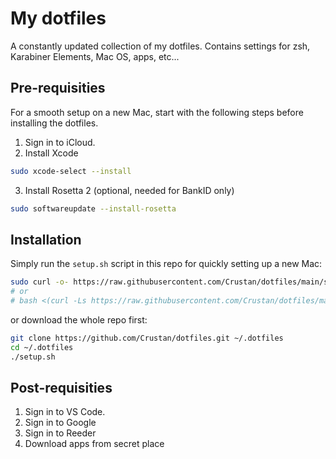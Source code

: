 # My dotfiles

A constantly updated collection of my dotfiles.
Contains settings for zsh, Karabiner Elements, Mac OS, apps, etc...

## Pre-requisities

For a smooth setup on a new Mac, start with the following steps before installing the dotfiles.

1. Sign in to iCloud.
2. Install Xcode

```bash
sudo xcode-select --install
```

3. Install Rosetta 2 (optional, needed for BankID only)

```bash
sudo softwareupdate --install-rosetta
```

## Installation

Simply run the `setup.sh` script in this repo for quickly setting up a new Mac:

```bash
sudo curl -o- https://raw.githubusercontent.com/Crustan/dotfiles/main/setup.sh | zsh #or bash
# or
# bash <(curl -Ls https://raw.githubusercontent.com/Crustan/dotfiles/master/setup.sh)
```

or download the whole repo first:

```bash
git clone https://github.com/Crustan/dotfiles.git ~/.dotfiles
cd ~/.dotfiles
./setup.sh
```

## Post-requisities

1. Sign in to VS Code.
2. Sign in to Google
3. Sign in to Reeder
4. Download apps from secret place
